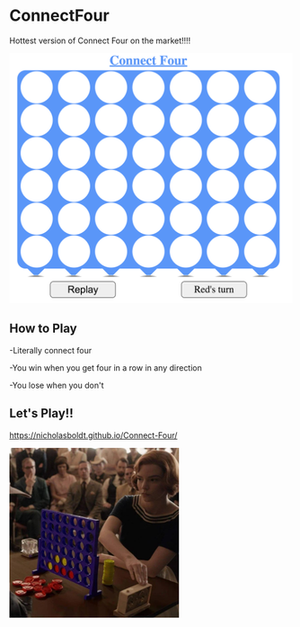 # ConnectFour
Hottest version of Connect Four on the market!!!!

<img src="screen.png">

## How to Play

-Literally connect four 

-You win when you get four in a row in any direction

-You lose when you don't

## Let's Play!!

https://nicholasboldt.github.io/Connect-Four/

<img src="gambit.jpg" width="60%" height="auto">